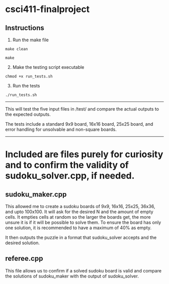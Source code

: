 # csci411-finalproject

## Instructions


1. Run the make file
   
<code>make clean</code>

<code>make</code>

2. Make the testing script executable

<code>chmod +x run_tests.sh</code>

3. Run the tests

<code>./run_tests.sh</code>

---

This will test the five input files in /test/ and compare the actual outputs to the expected outputs.

The tests include a standard 9x9 board, 16x16 board, 25x25 board, and error handling for unsolvable and non-square boards.

---

# Included are files purely for curiosity and to confirm the validity of sudoku_solver.cpp, if needed.

## sudoku_maker.cpp

This allowed me to create a sudoku boards of 9x9, 16x16, 25x25, 36x36, and upto 100x100. 
It will ask for the desired N and the amount of empty cells. It empties cells at random so the larger the boards get, the more unsure it is if it will be possible to solve them.
To ensure the board has only one solution, it is recommended to have a maximum of 40% as empty.

It then outputs the puzzle in a format that sudoku_solver accepts and the desired solution.

## referee.cpp

This file allows us to confirm if a solved sudoku board is valid and compare the solutions of sudoku_maker with the output of sudoku_solver.
